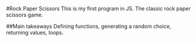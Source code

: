 #Rock Paper Scissors
This is my first program in JS. The classic rock paper scissors game. 

##Main takeaways
Defining functions, generating a random choice, returning values, loops.
